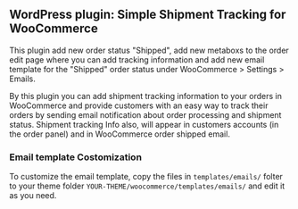 ## WordPress plugin: Simple Shipment Tracking for WooCommerce

This plugin add new order status "Shipped", add new metaboxs to the order edit page where you can add tracking information and add new email template for the "Shipped" order status under WooCommerce > Settings > Emails.

By this plugin you can add shipment tracking information to your orders in WooCommerce and provide customers with an easy way to track their orders by sending email notification about order processing and shipment status. Shipment tracking Info also, will appear in customers accounts (in the order panel) and in WooCommerce order shipped email.


### Email template Costomization

To customize the email template, copy the files in `templates/emails/` folter to your theme folder `YOUR-THEME/woocommerce/templates/emails/` and edit it as you need.
